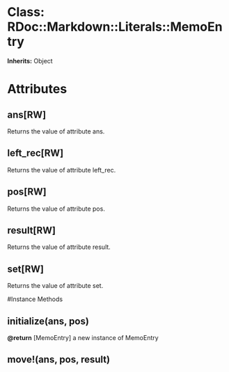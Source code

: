 # Class: RDoc::Markdown::Literals::MemoEntry
**Inherits:** Object
    



# Attributes
## ans[RW] [](#attribute-i-ans)
Returns the value of attribute ans.

## left_rec[RW] [](#attribute-i-left_rec)
Returns the value of attribute left_rec.

## pos[RW] [](#attribute-i-pos)
Returns the value of attribute pos.

## result[RW] [](#attribute-i-result)
Returns the value of attribute result.

## set[RW] [](#attribute-i-set)
Returns the value of attribute set.


#Instance Methods
## initialize(ans, pos) [](#method-i-initialize)

**@return** [MemoEntry] a new instance of MemoEntry

## move!(ans, pos, result) [](#method-i-move!)

